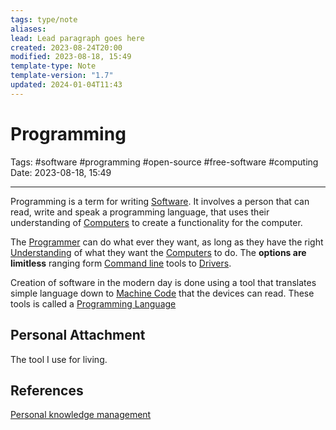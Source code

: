 ```yaml
---
tags: type/note
aliases: 
lead: Lead paragraph goes here
created: 2023-08-24T20:00
modified: 2023-08-18, 15:49
template-type: Note
template-version: "1.7"
updated: 2024-01-04T11:43
---
```


# Programming

Tags: #software #programming #open-source #free-software #computing 
Date: 2023-08-18, 15:49

---

Programming is a term for writing [Software](Software.md). It involves a person that can read, write and speak a programming language, that uses their understanding of [Computers](Computers) to create a functionality for the computer. 

The [Programmer](Programmer) can do what ever they want, as long as they have the right [Understanding](Understanding) of what they want the [ Computers](Computer%20) to do. The **options are limitless** ranging form [Command line](Command%20line) tools to [Drivers](Drivers). 

Creation of software in the modern day is done using a tool that translates simple language down to [Machine Code](Machine%20Code) that the devices can read. These tools is called a [Programming Language](Programming%20Language.md)

## Personal Attachment

The tool I use for living.

## References

[Personal knowledge management](Personal%20knowledge%20management.md)
